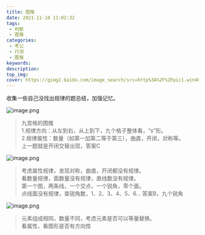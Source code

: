 ```yaml
---
title: 图推
date: 2021-11-10 11:02:32
tags:
 - 判断
 - 图推
categories:
 - 考公
 - 行测
 - 图推
keywords:
description:
top_img:
cover: https://gimg2.baidu.com/image_search/src=http%3A%2F%2Fpic1.win4000.com%2Fwallpaper%2F2019-12-30%2F5e097174b4e97.jpg&refer=http%3A%2F%2Fpic1.win4000.com&app=2002&size=f9999,10000&q=a80&n=0&g=0n&fmt=jpeg?sec=1639108597&t=258be8d9b9db3270f2549f80884ad43f
---
```


收集一些自己没找出规律的题总结，加强记忆。


![image.png](http://tva1.sinaimg.cn/large/005SoUZ5ly1gw9w9pnbglj30gt0figru.jpg)

> 九宫格的图推  
1.规律方向：从左到右，从上到下，九个格子整体看，“s”形。  
2.规律属性：数量（如第一加第二等于第三），曲直，开闭，对称等。  
上一题就是开闭交替出现，答案C

![image.png](http://tva1.sinaimg.cn/large/005SoUZ5ly1gw9wdqdgl6j30gn0ewwkj.jpg)

> 考虑属性规律，发现对称，曲直，开闭都没有规律。  
看数量规律，面数量没有规律，直线数没有规律。  
第一个图，两条线，一个交点，一个锐角，零个面。  
点线面没有规律，查锐角数，1、2、3、4、5、6... 答案B，九个锐角

![image.png](http://tva1.sinaimg.cn/large/005SoUZ5ly1gw9wmpnhz4j30mm05yn0j.jpg)

> 元素组成相同，数量不同，考虑元素是否可以等量替换。  
看属性，看图形是否有方向性